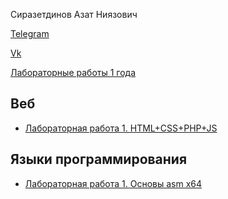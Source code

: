 Сиразетдинов Азат Ниязович
<!-- ![](https://komarev.com/ghpvc/?username=Azat2202) -->

[Telegram](t.me/Azat2202)

[Vk](vk.com/Azat2202)

[Лабораторные работы 1 года](first%20year.md)

## Веб
- [Лабораторная работа 1. HTML+CSS+PHP+JS](https://github.com/Azat2202/Web_lab1)

## Языки программирования
- [Лабораторная работа 1. Основы asm x64](https://gitlab.se.ifmo.ru/Azat222/assignment-1-io-library)
